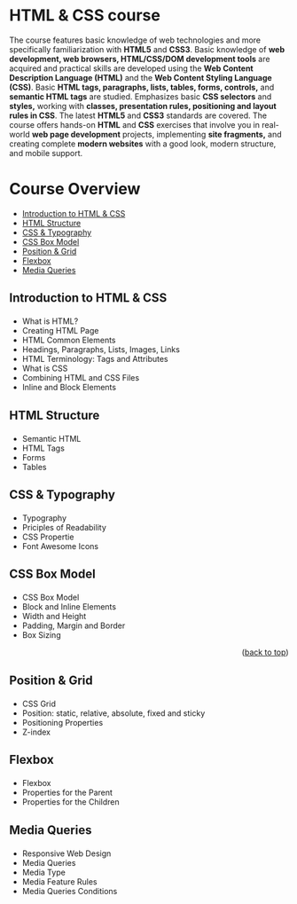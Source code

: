 # HTML & CSS course

The course features basic knowledge of web technologies and more specifically familiarization with **HTML5** and **CSS3**. Basic knowledge of **web development, web browsers, HTML/CSS/DOM development tools** are acquired and practical skills are developed using the **Web Content Description Language (HTML)** and the **Web Content Styling Language (CSS)**. Basic **HTML tags, paragraphs, lists, tables, forms, controls,** and **semantic HTML tags** are studied. Emphasizes basic **CSS selectors** and **styles,** working with **classes, presentation rules, positioning and layout rules in CSS**. The latest **HTML5** and **CSS3** standards are covered. The course offers hands-on **HTML** and **CSS** exercises that involve you in real-world **web page development** projects, implementing **site fragments,** and creating complete **modern websites** with a good look, modern structure, and mobile support.

# Course Overview

<div id="top"></div>

- <a href="#intro">Introduction to HTML & CSS</a>
- <a href="#html-structure">HTML Structure</a>
- <a href="#css-and-typo">CSS & Typography</a>
- <a href="#css-box-model">CSS Box Model</a>
- <a href="#position-and-grid">Position & Grid</a>
- <a href="#flex">Flexbox</a>
- <a href="#media-queries">Media Queries</a>


## <p id="intro">Introduction to HTML & CSS</p>
- What is HTML?
- Creating HTML Page
- HTML Common Elements
- Headings, Paragraphs, Lists, Images, Links
- HTML Terminology: Tags and Attributes
- What is CSS
- Combining HTML and CSS Files
- Inline and Block Elements

## <p id="html-structure">HTML Structure</p>
- Semantic HTML
- HTML Tags
- Forms
- Tables

## <p id="css-and-typo">CSS & Typography</p>
- Typography
- Priciples of Readability
- CSS Propertie
- Font Awesome Icons

## <p id="css-box-model">CSS Box Model</p>
- CSS Box Model
- Block and Inline Elements
- Width and Height
- Padding, Margin and Border
- Box Sizing

<p align="right">(<a href="#top">back to top</a>)</p>

## <p id="postiong-and-grid">Position & Grid</p>
- CSS Grid
- Position: static, relative, absolute, fixed and sticky
- Positioning Properties
- Z-index

## <p id="flex">Flexbox</p>
- Flexbox
- Properties for the Parent
- Properties for the Children

## <p id="media-queries">Media Queries</p>
- Responsive Web Design
- Media Queries
- Media Type
- Media Feature Rules
- Media Queries Conditions
